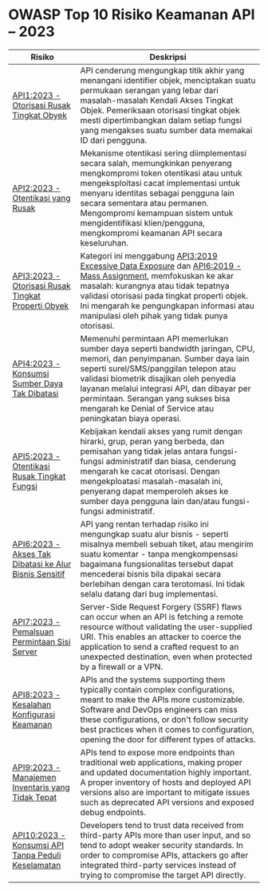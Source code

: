 # OWASP Top 10 Risiko Keamanan API – 2023

| Risiko | Deskripsi |
| ------ | --------- |
| [API1:2023 - Otorisasi Rusak Tingkat Obyek][api1] | API cenderung mengungkap titik akhir yang menangani identifier objek, menciptakan suatu permukaan serangan yang lebar dari masalah-masalah Kendali Akses Tingkat Objek. Pemeriksaan otorisasi tingkat objek mesti dipertimbangkan dalam setiap fungsi yang mengakses suatu sumber data memakai ID dari pengguna. |
| [API2:2023 - Otentikasi yang Rusak][api2] | Mekanisme otentikasi sering diimplementasi secara salah, memungkinkan penyerang mengkompromi token otentikasi atau untuk mengeksploitasi cacat implementasi untuk menyaru identitas sebagai pengguna lain secara sementara atau permanen. Mengompromi kemampuan sistem untuk mengidentifikasi klien/pengguna, mengkompromi keamanan API secara keseluruhan. |
| [API3:2023 - Otorisasi Rusak Tingkat Properti Obyek][api3] | Kategori ini menggabung [API3:2019 Excessive Data Exposure][1] dan [API6:2019 - Mass Assignment][2], memfokuskan ke akar masalah: kurangnya atau tidak tepatnya validasi otorisasi pada tingkat properti objek. Ini mengarah ke pengungkapan informasi atau manipulasi oleh pihak yang tidak punya otorisasi. |
| [API4:2023 - Konsumsi Sumber Daya Tak Dibatasi][api4] | Memenuhi permintaan API memerlukan sumber daya seperti bandwidth jaringan, CPU, memori, dan penyimpanan. Sumber daya lain seperti surel/SMS/panggilan telepon atau validasi biometrik disajikan oleh penyedia layanan melalui integrasi API, dan dibayar per permintaan. Serangan yang sukses bisa mengarah ke Denial of Service atau peningkatan biaya operasi. |
| [API5:2023 - Otentikasi Rusak Tingkat Fungsi][api5] | Kebijakan kendali akses yang rumit dengan hirarki, grup, peran yang berbeda, dan pemisahan yang tidak jelas antara fungsi-fungsi administratif dan biasa, cenderung mengarah ke cacat otorisasi. Dengan mengekploatasi masalah-masalah ini, penyerang dapat memperoleh akses ke sumber daya pengguna lain dan/atau fungsi-fungsi administratif. |
| [API6:2023 - Akses Tak Dibatasi ke Alur Bisnis Sensitif][api6] | API yang rentan terhadap risiko ini mengungkap suatu alur bisnis - seperti misalnya membeli sebuah tiket, atau mengirim suatu komentar - tanpa mengkompensasi bagaimana fungsionalitas tersebut dapat mencederai bisnis bila dipakai secara berlebihan dengan cara terotomasi. Ini tidak selalu datang dari bug implementasi. |
| [API7:2023 - Pemalsuan Permintaan Sisi Server][api7] | Server-Side Request Forgery (SSRF) flaws can occur when an API is fetching a remote resource without validating the user-supplied URI. This enables an attacker to coerce the application to send a crafted request to an unexpected destination, even when protected by a firewall or a VPN. |
| [API8:2023 - Kesalahan Konfigurasi Keamanan][api8] | APIs and the systems supporting them typically contain complex configurations, meant to make the APIs more customizable. Software and DevOps engineers can miss these configurations, or don't follow security best practices when it comes to configuration, opening the door for different types of attacks.  |
| [API9:2023 - Manajemen Inventaris yang Tidak Tepat][api9] | APIs tend to expose more endpoints than traditional web applications, making proper and updated documentation highly important. A proper inventory of hosts and deployed API versions also are important to mitigate issues such as deprecated API versions and exposed debug endpoints. |
| [API10:2023 - Konsumsi API Tanpa Peduli Keselamatan][api10] | Developers tend to trust data received from third-party APIs more than user input, and so tend to adopt weaker security standards. In order to compromise APIs, attackers go after integrated third-party services instead of trying to compromise the target API directly. |

[1]: https://owasp.org/API-Security/editions/2019/en/0xa3-excessive-data-exposure/
[2]: https://owasp.org/API-Security/editions/2019/en/0xa6-mass-assignment/
[3]: https://owasp.org/API-Security/editions/2019/en/0xa4-lack-of-resources-and-rate-limiting/
[api1]: 0xa1-broken-object-level-authorization.md
[api2]: 0xa2-broken-authentication.md
[api3]: 0xa3-broken-object-property-level-authorization.md
[api4]: 0xa4-unrestricted-resource-consumption.md
[api5]: 0xa5-broken-function-level-authorization.md
[api6]: 0xa6-unrestricted-access-to-sensitive-business-flows.md
[api7]: 0xa7-server-side-request-forgery.md
[api8]: 0xa8-security-misconfiguration.md
[api9]: 0xa9-improper-inventory-management.md
[api10]: 0xaa-unsafe-consumption-of-apis.md
